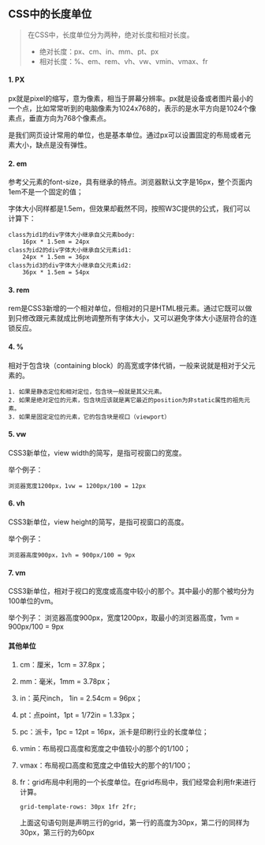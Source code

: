 ## CSS中的长度单位

> 在CSS中，长度单位分为两种，绝对长度和相对长度。
> * 绝对长度：px、cm、in、mm、pt、px
> * 相对长度：%、em、rem、vh、vw、vmin、vmax、fr

#### 1. PX

px就是pixel的缩写，意为像素，相当于屏幕分辨率。px就是设备或者图片最小的一个点，比如常常听到的电脑像素为1024x768的，表示的是水平方向是1024个像素点，垂直方向为768个像素点。

是我们网页设计常用的单位，也是基本单位。通过px可以设置固定的布局或者元素大小，缺点是没有弹性。

#### 2. em

参考父元素的font-size，具有继承的特点。浏览器默认文字是16px，整个页面内1em不是一个固定的值；

字体大小同样都是1.5em，但效果却截然不同，按照W3C提供的公式，我们可以计算下：

    class为id1的div字体大小继承自父元素body:
        16px * 1.5em = 24px 
    class为id2的div字体大小继承自父元素id1:
        24px * 1.5em = 36px
    class为id3的div字体大小继承自父元素id2:
        36px * 1.5em = 54px


#### 3. rem

rem是CSS3新增的一个相对单位，但相对的只是HTML根元素。通过它既可以做到只修改跟元素就成比例地调整所有字体大小，又可以避免字体大小逐层符合的连锁反应。

#### 4. %

相对于包含块（containing block）的高宽或字体代销，一般来说就是相对于父元素的。

    1. 如果是静态定位和相对定位，包含块一般就是其父元素。
    2. 如果是绝对定位的元素，包含块应该就是离它最近的position为非static属性的祖先元素。
    3. 如果是固定定位的元素，它的包含块是视口（viewport）

#### 5. vw

CSS3新单位，view width的简写，是指可视窗口的宽度。

举个例子：

    浏览器宽度1200px，1vw = 1200px/100 = 12px

#### 6. vh

CSS3新单位，view height的简写，是指可视窗口的高度。

举个例子：

    浏览器高度900px，1vh = 900px/100 = 9px

#### 7. vm

CSS3新单位，相对于视口的宽度或高度中较小的那个。其中最小的那个被均分为100单位的vm。

举个列子：
    浏览器高度900px，宽度1200px，取最小的浏览器高度，1vm = 900px/100 = 9px

#### 其他单位

1. cm：厘米，1cm = 37.8px；
2. mm：毫米，1mm = 3.78px；
3. in：英尺inch， 1in = 2.54cm = 96px；
4. pt：点point，1pt = 1/72in = 1.33px；
5. pc：派卡，1pc = 12pt = 16px，派卡是印刷行业的长度单位；
6. vmin：布局视口高度和宽度之中值较小的那个的1/100；
7. vmax：布局视口高度和宽度之中值较大的那个的1/100；
8. fr：grid布局中利用的一个长度单位。在grid布局中，我们经常会利用fr来进行计算。

    `grid-template-rows: 30px 1fr 2fr;`
    
    上面这句语句则是声明三行的grid，第一行的高度为30px，第二行的同样为30px，第三行的为60px



